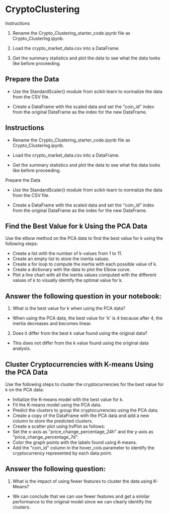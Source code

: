 # CryptoClustering

Instructions
1. Rename the Crypto_Clustering_starter_code.ipynb file as Crypto_Clustering.ipynb.

2. Load the crypto_market_data.csv into a DataFrame.

3. Get the summary statistics and plot the data to see what the data looks like before proceeding.

## Prepare the Data
* Use the StandardScaler() module from scikit-learn to normalize the data from the CSV file.

* Create a DataFrame with the scaled data and set the "coin_id" index from the original DataFrame as the index for the new DataFrame.

## Instructions
* Rename the Crypto_Clustering_starter_code.ipynb file as Crypto_Clustering.ipynb.

* Load the crypto_market_data.csv into a DataFrame.

* Get the summary statistics and plot the data to see what the data looks like before proceeding.

Prepare the Data
* Use the StandardScaler() module from scikit-learn to normalize the data from the CSV file.

* Create a DataFrame with the scaled data and set the "coin_id" index from the original DataFrame as the index for the new DataFrame.

## Find the Best Value for k Using the PCA Data
Use the elbow method on the PCA data to find the best value for k using the following steps:

* Create a list with the number of k-values from 1 to 11.
* Create an empty list to store the inertia values.
* Create a for loop to compute the inertia with each possible value of k.
* Create a dictionary with the data to plot the Elbow curve.
* Plot a line chart with all the inertia values computed with the different values of k to visually identify the optimal value for k.
## Answer the following question in your notebook:
1. What is the best value for k when using the PCA data? 
- When using the PCA data, the best value for 'k' is 4 because after 4, the inertia decreases and becomes linear.
2. Does it differ from the best k value found using the original data? 
- This does not differ from the k value found using the original data analysis.

## Cluster Cryptocurrencies with K-means Using the PCA Data
Use the following steps to cluster the cryptocurrencies for the best value for k on the PCA data:

* Initialize the K-means model with the best value for k.
* Fit the K-means model using the PCA data.
* Predict the clusters to group the cryptocurrencies using the PCA data.
* Create a copy of the DataFrame with the PCA data and add a new column to store the predicted clusters.
* Create a scatter plot using hvPlot as follows:
* Set the x-axis as "price_change_percentage_24h" and the y-axis as "price_change_percentage_7d".
* Color the graph points with the labels found using K-means.
* Add the "coin_id" column in the hover_cols parameter to identify the cryptocurrency represented by each data point.
## Answer the following question:
1. What is the impact of using fewer features to cluster the data using K-Means? 
- We can conclude that we can use fewer features and get a similar performance to the original model since we can clearly identify the clusters.
